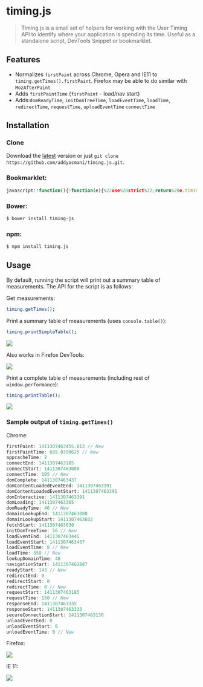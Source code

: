 timing.js
=========

> Timing.js is a small set of helpers for working with the User Timing API to identify where your application is spending its time. Useful as a standalone script, DevTools Snippet or bookmarklet.

## Features

* Normalizes `firstPaint` across Chrome, Opera and IE11 to `timing.getTimes().firstPaint`. Firefox may be able to do similar with `MozAfterPaint`
* Adds `firstPaintTime` (`firstPaint` - load/nav start)
* Adds:`domReadyTime`, `initDomTreeTime`, `loadEventTime`, `loadTime`, `redirectTime`, `requestTime`, `uploadEventTime` `connectTime`

## Installation

### Clone

Download the [latest](https://github.com/addyosmani/timing.js/archive/master.zip) version or just `git clone https://github.com/addyosmani/timing.js.git`.

### Bookmarklet:

```javascript
javascript:!function(){!function(e){%22use%20strict%22;return%20e.timing=e.timing||{getTimes:function(t){var%20i=e.performance||e.webkitPerformance||e.msPerformance||e.mozPerformance,n=i.timing,r={},t=t||{};if(n){if(t%26%26!t.simple)for(var%20a%20in%20n)n.hasOwnProperty(a)%26%26(r[a]=n[a]);if(void%200===r.firstPaint){var%20o=0;e.chrome%26%26e.chrome.loadTimes%3F(o=1e3*e.chrome.loadTimes().firstPaintTime,r.firstPaintTime=o-1e3*e.chrome.loadTimes().startLoadTime):%22number%22==typeof%20e.performance.timing.msFirstPaint%26%26(o=e.performance.timing.msFirstPaint,r.firstPaintTime=o-e.performance.timing.navigationStart),t%26%26!t.simple%26%26(r.firstPaint=o)}r.loadTime=n.loadEventEnd-n.navigationStart,r.domReadyTime=n.domComplete-n.domInteractive,r.readyStart=n.fetchStart-n.navigationStart,r.redirectTime=n.redirectEnd-n.redirectStart,r.appcacheTime=n.domainLookupStart-n.fetchStart,r.unloadEventTime=n.unloadEventEnd-n.unloadEventStart,r.lookupDomainTime=n.domainLookupEnd-n.domainLookupStart,r.connectTime=n.connectEnd-n.connectStart,r.requestTime=n.responseEnd-n.requestStart,r.initDomTreeTime=n.domInteractive-n.responseEnd,r.loadEventTime=n.loadEventEnd-n.loadEventStart}return%20r},printTable:function(e){var%20t=[],i=this.getTimes(e);Object.keys(i).sort().forEach(function(e){t.push({label:e,ms:i[e],s:+(i[e]/1e3).toFixed(2)})}),console.table(t)},printSimpleTable:function(){this.printTable({simple:!0})}},timing.printSimpleTable()}(this)}();
```

### Bower:

```sh
$ bower install timing-js
```

### npm:

```sh
$ npm install timing.js
```

## Usage

By default, running the script will print out a summary table of measurements. The API for the script is as follows:

Get measurements:

```sh
timing.getTimes();
```

Print a summary table of measurements (uses `console.table()`):

```sh
timing.printSimpleTable();
```

![](http://i.imgur.com/nytLWK4.png)

Also works in Firefox DevTools:

![](http://i.imgur.com/jY3xHi3.png)

Print a complete table of measurements (including rest of `window.performance`):

```sh
timing.printTable();
```

![](http://i.imgur.com/C9eRQe9.png)


### Sample output of `timing.getTimes()`

Chrome:

```javascript
firstPaint: 1411307463455.813 // New
firstPaintTime: 685.0390625 // New
appcacheTime: 2
connectEnd: 1411307463185
connectStart: 1411307463080
connectTime: 105 // New
domComplete: 1411307463437
domContentLoadedEventEnd: 1411307463391
domContentLoadedEventStart: 1411307463391
domInteractive: 1411307463391
domLoading: 1411307463365
domReadyTime: 46 // New
domainLookupEnd: 1411307463080
domainLookupStart: 1411307463032
fetchStart: 1411307463030
initDomTreeTime: 56 // New
loadEventEnd: 1411307463445
loadEventStart: 1411307463437
loadEventTime: 8 // New
loadTime: 558 // New
lookupDomainTime: 48
navigationStart: 1411307462887
readyStart: 143 // New
redirectEnd: 0
redirectStart: 0
redirectTime: 0 // New
requestStart: 1411307463185
requestTime: 150 // New
responseEnd: 1411307463335
responseStart: 1411307463333
secureConnectionStart: 1411307463130
unloadEventEnd: 0
unloadEventStart: 0
unloadEventTime: 0 // New
```

Firefox:

![](http://i.imgur.com/Drr4A6B.png)

IE 11:

![](http://i.imgur.com/ekVHk3P.png)